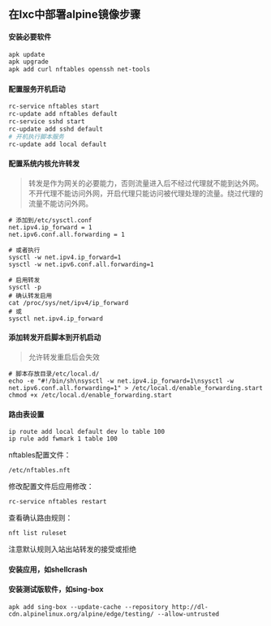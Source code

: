 ## 在lxc中部署alpine镜像步骤

#### 安装必要软件
``` sh
apk update
apk upgrade
apk add curl nftables openssh net-tools
```

#### 配置服务开机启动
``` sh
rc-service nftables start
rc-update add nftables default
rc-service sshd start
rc-update add sshd default
# 开机执行脚本服务
rc-update add local default
```

#### 配置系统内核允许转发
> 转发是作为网关的必要能力，否则流量进入后不经过代理就不能到达外网。不开代理不能访问外网，开启代理只能访问被代理处理的流量。绕过代理的流量不能访问外网。
```
# 添加到/etc/sysctl.conf
net.ipv4.ip_forward = 1
net.ipv6.conf.all.forwarding = 1
```
```
# 或者执行
sysctl -w net.ipv4.ip_forward=1
sysctl -w net.ipv6.conf.all.forwarding=1
```
```
# 启用转发
sysctl -p
# 确认转发启用
cat /proc/sys/net/ipv4/ip_forward
# 或
sysctl net.ipv4.ip_forward
```
#### 添加转发开启脚本到开机启动
> 允许转发重启后会失效
```
# 脚本存放目录/etc/local.d/
echo -e "#!/bin/sh\nsysctl -w net.ipv4.ip_forward=1\nsysctl -w net.ipv6.conf.all.forwarding=1" > /etc/local.d/enable_forwarding.start
chmod +x /etc/local.d/enable_forwarding.start
```
#### 路由表设置
```
ip route add local default dev lo table 100
ip rule add fwmark 1 table 100
```

nftables配置文件：
```
/etc/nftables.nft
```

修改配置文件后应用修改：
```
rc-service nftables restart
```

查看确认路由规则：
```
nft list ruleset
```

注意默认规则入站出站转发的接受或拒绝

#### 安装应用，如shellcrash
#### 安装测试版软件，如sing-box
```
apk add sing-box --update-cache --repository http://dl-cdn.alpinelinux.org/alpine/edge/testing/ --allow-untrusted
```
